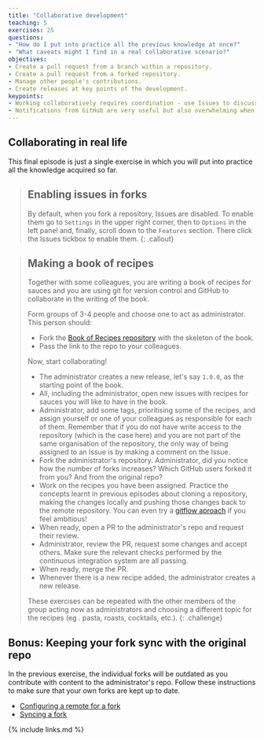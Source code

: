```yaml
---
title: "Collaborative development"
teaching: 5
exercises: 25
questions:
- "How do I put into practice all the previous knowledge at once?"
- "What caveats might I find in a real collaborative scenario?"
objectives:
- Create a pull request from a branch within a repository.
- Create a pull request from a forked repository.
- Manage other people's contributions.
- Create releases at key points of the development.
keypoints:
- Working collaboratively requires coordination - use Issues to discuss with your colleagues who is doing what.
- Notifications from GitHub are very useful but also overwhelming when there are many contributions - you will need to manage them.
---
```


## Collaborating in real life

This final episode is just a single exercise in which you will put into practice all the
knowledge acquired so far.

> ## Enabling issues in forks
>
> By default, when you fork a repository, Issues are disabled. To enable
> them go to `Settings` in the upper right corner, then to `Options` in the
> left panel and, finally, scroll down to the `Features` section. There
> click the Issues tickbox to enable them.
{: .callout}

> ## Making a book of recipes
>
> Together with some colleagues, you are writing a book of recipes for sauces
> and you are using git for version control and GitHub to collaborate in the
> writing of the book.
>
> Form groups of 3-4 people and choose one to act as administrator. This
> person should:
>- Fork the [Book of Recipes repository](https://github.com/ImperialCollegeLondon/book_of_recipes)
> with the skeleton of the book.
>- Pass the link to the repo to your colleagues.
>
> Now, start collaborating!
> - The administrator creates a new release, let's say `1.0.0`, as the starting point of
>   the book.
> - All, including the administrator, open new issues with recipes for sauces you
>  will like to have in the book.
> - Administrator, add some tags, prioritising some of the recipes, and assign
>  yourself or one of your colleagues as responsible for each of them.
>  Remember that if you do not have write access to the repository (which is the case here) 
>  and you are not part of the same organisation of the repository, the only way of being 
>  assigned to an Issue is by making a comment on the Issue.
> - Fork the administrator's repository. Administrator, did you notice how the
>  number of forks increases? Which GitHub users forked it from you? And from
>  the original repo?
> - Work on the recipes you have been assigned. Practice the concepts learnt
>  in previous episodes about cloning a repository, making the changes locally
>  and pushing those changes back to the remote repository. You can even try a
>  [gitflow aproach](https://nvie.com/posts/a-successful-git-branching-model/)
>  if you feel ambitious!
> - When ready, open a PR to the administrator's repo and request their review.
> - Administrator, review the PR, request some changes and accept others. Make sure the
>   relevant checks performed by the continuous integration system are all passing.
> - When ready, merge the PR.
> - Whenever there is a new recipe added, the administrator creates a new release.
>
> These exercises can be repeated with the other members of the group acting
> now as administrators and choosing a different topic for the recipes (eg
>. pasta, roasts, cocktails, etc.).
{: .challenge}

## Bonus: Keeping your fork sync with the original repo

In the previous exercise, the individual forks will be outdated as you
 contribute with content to the administrator's repo. Follow these
  instructions to make sure that your own forks are kept up to date.

- [Configuring a remote for a fork](https://help.github.com/en/github/collaborating-with-issues-and-pull-requests/configuring-a-remote-for-a-fork)
- [Syncing a fork](https://help.github.com/en/github/collaborating-with-issues-and-pull-requests/syncing-a-fork)


{% include links.md %}
